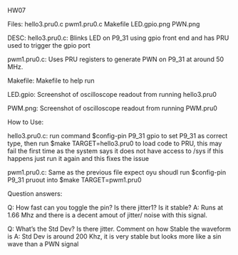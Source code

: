 HW07

Files:
hello3.pru0.c
pwm1.pru0.c
Makefile
LED.gpio.png
PWN.png



DESC:
hello3.pru0.c: Blinks LED on P9_31 using gpio front end and has PRU used to trigger the gpio port

pwm1.pru0.c: Uses PRU registers to generate PWN on P9_31 at around 50 MHz.

Makefile: Makefile to help run 

LED.gpio: Screenshot of oscilloscope readout from running hello3.pru0

PWM.png: Screenshot of  oscilloscope readout from running PWM.pru0

How to Use:

hello3.pru0.c: run command $config-pin P9_31 gpio to set P9_31 as correct type, then run
            $make TARGET=hello3.pru0 to load code to PRU, this may fail the first time 
            as the system says it does not have access to /sys if this happens just run it again
            and this fixes the issue

pwm1.pru0.c: Same as the previous file expect oyu shoudl run $config-pin P9_31 pruout
            into $make TARGET=pwm1.pru0

Question answers:

Q: How fast can you toggle the pin? Is there jitter1? Is it stable?
A: Runs at 1.66 Mhz and there is a decent amout of jitter/ noise with this signal.

Q: What’s the Std Dev? Is there jitter. Comment on how Stable the waveform is
A: Std Dev is around 200 Khz, it is very stable but looks more like a sin wave than
    a PWN signal